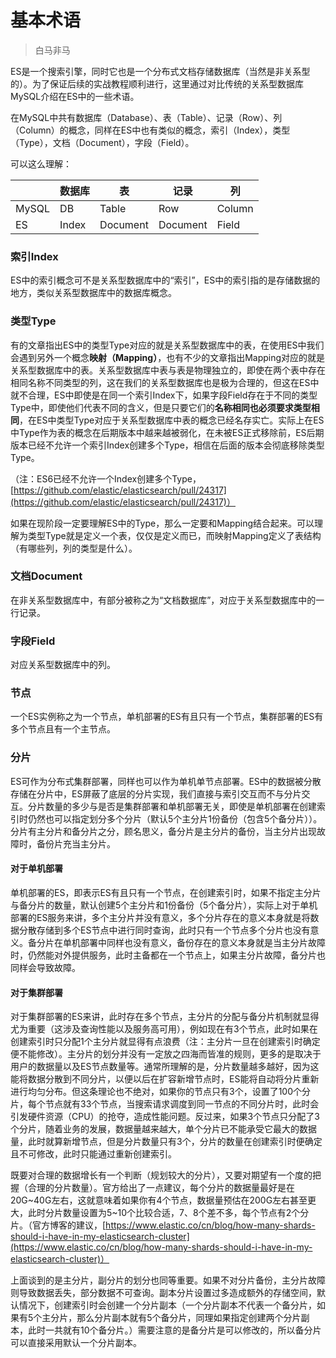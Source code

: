 # 基本术语

> 白马非马

ES是一个搜索引擎，同时它也是一个分布式文档存储数据库（当然是非关系型的）。为了保证后续的实战教程顺利进行，这里通过对比传统的关系型数据库MySQL介绍在ES中的一些术语。

在MySQL中共有数据库（Database）、表（Table）、记录（Row）、列（Column）的概念，同样在ES中也有类似的概念，索引（Index），类型（Type），文档（Document），字段（Field）。

可以这么理解：

|       | 数据库 | 表       | 记录     | 列     |
| ----- | ------ | -------- | -------- | ------ |
| MySQL | DB     | Table    | Row      | Column |
| ES    | Index  | Document | Document | Field  |

### 索引Index

ES中的索引概念可不是关系型数据库中的“索引”，ES中的索引指的是存储数据的地方，类似关系型数据库中的数据库概念。

### 类型Type

有的文章指出ES中的类型Type对应的就是关系型数据库中的表，在使用ES中我们会遇到另外一个概念**映射（Mapping）**，也有不少的文章指出Mapping对应的就是关系型数据库中的表。关系型数据库中表与表是物理独立的，即使在两个表中存在相同名称不同类型的列，这在我们的关系型数据库也是极为合理的，但这在ES中就不合理，ES中即使是在同一个索引Index下，如果字段Field存在于不同的类型Type中，即使他们代表不同的含义，但是只要它们的**名称相同也必须要求类型相同**，在ES中类型Type对应于关系型数据库中表的概念已经名存实亡。实际上在ES中Type作为表的概念在后期版本中越来越被弱化，在未被ES正式移除前，ES后期版本已经不允许一个索引Index创建多个Type，相信在后面的版本会彻底移除类型Type。

（注：ES6已经不允许一个Index创建多个Type，[https://github.com/elastic/elasticsearch/pull/24317](https://github.com/elastic/elasticsearch/pull/24317)）

如果在现阶段一定要理解ES中的Type，那么一定要和Mapping结合起来。可以理解为类型Type就是定义一个表，仅仅是定义而已，而映射Mapping定义了表结构（有哪些列，列的类型是什么）。

### 文档Document

在非关系型数据库中，有部分被称之为“文档数据库”，对应于关系型数据库中的一行记录。

### 字段Field

对应关系型数据库中的列。

### 节点

一个ES实例称之为一个节点，单机部署的ES有且只有一个节点，集群部署的ES有多个节点且有一个主节点。

### 分片

ES可作为分布式集群部署，同样也可以作为单机单节点部署。ES中的数据被分散存储在分片中，ES屏蔽了底层的分片实现，我们直接与索引交互而不与分片交互。分片数量的多少与是否是集群部署和单机部署无关，即使是单机部署在创建索引时仍然也可以指定划分多个分片（默认5个主分片1份备份（包含5个备分片））。分片有主分片和备分片之分，顾名思义，备分片是主分片的备份，当主分片出现故障时，备份片充当主分片。

#### 对于单机部署

单机部署的ES，即表示ES有且只有一个节点，在创建索引时，如果不指定主分片与备分片的数量，默认创建5个主分片和1份备份（5个备分片），实际上对于单机部署的ES服务来讲，多个主分片并没有意义，多个分片存在的意义本身就是将数据分散存储到多个ES节点中进行同时查询，此时只有一个节点多个分片也没有意义。备分片在单机部署中同样也没有意义，备份存在的意义本身就是当主分片故障时，仍然能对外提供服务，此时主备都在一个节点上，如果主分片故障，备分片也同样会导致故障。

#### 对于集群部署

对于集群部署的ES来讲，此时存在多个节点，主分片的分配与备分片机制就显得尤为重要（这涉及查询性能以及服务高可用），例如现在有3个节点，此时如果在创建索引时只分配1个主分片就显得有点浪费（注：主分片一旦在创建索引时确定便不能修改）。主分片的划分并没有一定放之四海而皆准的规则，更多的是取决于用户的数据量以及ES节点数量等。通常所理解的是，分片数量越多越好，因为这能将数据分散到不同分片，以便以后在扩容新增节点时，ES能将自动将分片重新进行均匀分布。但这条理论也不绝对，如果你的节点只有3个，设置了100个分片，每个节点就有33个节点，当搜索请求调度到同一节点的不同分片时，此时会引发硬件资源（CPU）的抢夺，造成性能问题。反过来，如果3个节点只分配了3个分片，随着业务的发展，数据量越来越大，单个分片已不能承受它最大的数据量，此时就算新增节点，但是分片数量只有3个，分片的数量在创建索引时便确定且不可修改，此时只能通过重新创建索引。

既要对合理的数据增长有一个判断（规划较大的分片），又要对期望有一个度的把握（合理的分片数量）。官方给出了一点建议，每个分片的数据量最好是在20G~40G左右，这就意味着如果你有4个节点，数据量预估在200G左右甚至更大，此时分片数量设置为5~10个比较合适，7、8个差不多，每个节点有2个分片。（官方博客的建议，[https://www.elastic.co/cn/blog/how-many-shards-should-i-have-in-my-elasticsearch-cluster](https://www.elastic.co/cn/blog/how-many-shards-should-i-have-in-my-elasticsearch-cluster)）

上面谈到的是主分片，副分片的划分也同等重要。如果不对分片备份，主分片故障则导致数据丢失，部分数据不可查询。副本分片设置过多造成额外的存储空间，默认情况下，创建索引时会创建一个分片副本（一个分片副本不代表一个备分片，如果有5个主分片，那么分片副本就有5个备分片，同理如果指定创建两个分片副本，此时一共就有10个备分片。）需要注意的是备分片是可以修改的，所以备分片可以直接采用默认一个分片副本。
